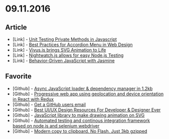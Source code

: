 # 09.11.2016

## Article

- \[Link\] - [Unit Testing Private Methods in Javascript](https://webdesignledger.com/unit-testing-private-methods-javascript/)
- \[Link\] - [Best Practices for Accordion Menu in Web Design](https://webdesignledger.com/best-practices-accordions-in-web-design/)
- \[Link\] - [Vivus.js brings SVG Animation to Life](https://webdesignledger.com/vivus-js/)
- \[Link\] - [Nightwatch.js allows for easy Node.js Testing](https://webdesignledger.com/nightwatch-js-node/)
- \[Link\] - [Behavior-Driven JavaScript with Jasmine](https://webdesignledger.com/jasmine-javascript-testing/)


## Favorite

- \[Github\] - [Async JavaScript loader & dependency manager in 1.2kb](https://github.com/raphamorim/nautilus.js)
- \[Github\] - [Progressive web app using geolocation and device orientation in React with Redux](https://github.com/paulhoughton/remember)
- \[Github\] - [Get a GitHub users email](https://github.com/kevva/github-user-email-cli)
- \[Github\] - [Best UI/UX Design Resources For Developer & Designer Ever](https://github.com/gztchan/awesome-design)
- \[Github\] - [JavaScript library to make drawing animation on SVG](https://github.com/maxwellito/vivus)
- \[Github\] - [Automated testing and continous integration framework based on node.js and selenium webdriver](https://github.com/nightwatchjs/nightwatch)
- \[Github\] - [Modern copy to clipboard. No Flash. Just 3kb gzipped](https://github.com/zenorocha/clipboard.js)
